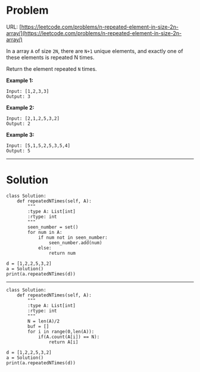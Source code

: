 # Problem

URL: [https://leetcode.com/problems/n-repeated-element-in-size-2n-array/](https://leetcode.com/problems/n-repeated-element-in-size-2n-array/) 

In a array `A` of size `2N`, there are `N+1` unique elements, and exactly one of these elements is repeated N times.

Return the element repeated `N` times.

**Example 1:**

    Input: [1,2,3,3]
    Output: 3

**Example 2:**

    Input: [2,1,2,5,3,2]
    Output: 2

**Example 3:**

    Input: [5,1,5,2,5,3,5,4]
    Output: 5

---

# Solution

    class Solution:
        def repeatedNTimes(self, A):
            """
            :type A: List[int]
            :rtype: int
            """
            seen_number = set()
            for num in A:
                if num not in seen_number:
                    seen_number.add(num)
                else:
                    return num
                    
    d = [1,2,2,5,3,2]
    a = Solution()
    print(a.repeatedNTimes(d))

---

    class Solution:
        def repeatedNTimes(self, A):
            """
            :type A: List[int]
            :rtype: int
            """
            N = len(A)/2
            buf = []
            for i in range(0,len(A)):
                if(A.count(A[i]) == N):
                    return A[i]
    
    d = [1,2,2,5,3,2]
    a = Solution()
    print(a.repeatedNTimes(d))
